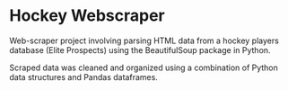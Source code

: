 # Hockey Webscraper

Web-scraper project involving parsing HTML data from a hockey players database (Elite Prospects) using the BeautifulSoup package in Python.

Scraped data was cleaned and organized using a combination of Python data structures and Pandas dataframes.
